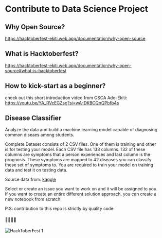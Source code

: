# Contribute to Data Science Project

## Why Open Source?

https://hacktoberfest-ekiti.web.app/documentation/why-open-source

## What is Hacktoberfest?

https://hacktoberfest-ekiti.web.app/documentation/why-open-source#what-is-hacktoberfest

## How to kick-start as a beginner?
check out this short introduction video from OSCA Ado-Ekiti: 
https://youtu.be/YA_RVcEGZsg?si=wA-DKBCQnQPbfb4s

## Disease Classifier

Analyze the data and build a machine learning model capable of diagnosing common diseaes among students. 

Complete Dataset consists of 2 CSV files. One of them is training and other is for testing your model. Each CSV file has 133 columns. 132 of these columns are symptoms that a person experiences and last column is the prognosis. These symptoms are mapped to 42 diseases you can classify these set of symptoms to. You are required to train your model on training data and test it on testing data.
  
Source data from: [kaggle](https://www.kaggle.com/datasets/kaushil268/disease-prediction-using-machine-learning)

Select or create an issue you want to work on and it will be assigned to you. If you want to create an entire different solution approach, you can create a new notebook from scratch

P.S: contribution to this repo is strictly by quality code

#### 🚀🚀🚀🚀

![HackToberFest 1](https://github.com/OSCA-Ado-Ekiti/Hacktoberfest-2023-Ekiti-DSN/assets/53593233/09968dc6-ca20-486e-ac6b-29b69bdb8ff5)

